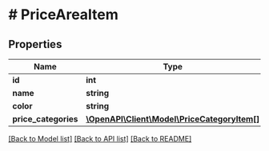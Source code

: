 # # PriceAreaItem

## Properties

Name | Type | Description | Notes
------------ | ------------- | ------------- | -------------
**id** | **int** |  |
**name** | **string** |  |
**color** | **string** |  | [optional]
**price_categories** | [**\OpenAPI\Client\Model\PriceCategoryItem[]**](PriceCategoryItem.md) |  |

[[Back to Model list]](../../README.md#models) [[Back to API list]](../../README.md#endpoints) [[Back to README]](../../README.md)
